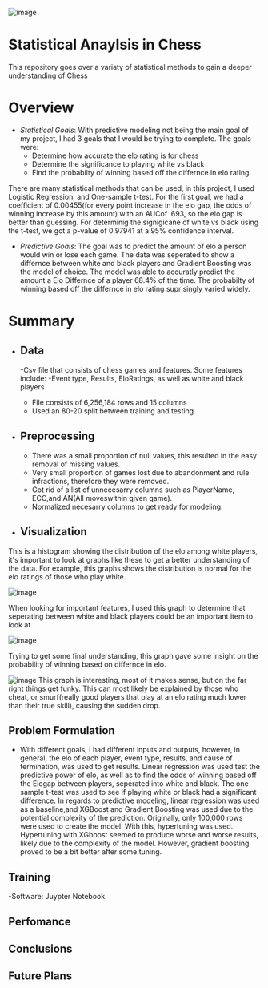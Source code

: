 ![image](https://github.com/user-attachments/assets/362f9f1c-c5f7-4cbc-9416-e2cf087f7cde)
# Statistical Anaylsis in Chess
This repository goes over a variaty of statistical methods to gain a deeper understanding of Chess

# Overview
- *Statistical Goals*: With predictive modeling not being the main goal of my project, I had 3 goals that I would be trying to complete. The goals were:
  - Determine how accurate the elo rating is for chess
  - Determine the significance to playing white vs black
  - Find the probabilty of winning based off the differnce in elo rating
  
There are many statistical methods that can be used, in this project, I used Logistic Regression, and One-sample t-test. For the first goal, we had a coefficient of 0.00455(for every point increase in the elo gap, the odds of winning increase by this amount) with an AUCof .693, so the elo gap is better than guessing. For determinig the signigicane of white vs black using the t-test, we got a p-value of 0.97941 at a 95% confidence interval. 
- *Predictive Goals*: The goal was to predict the amount of elo a person would win or lose each game. The data was seperated to show a differnce between white and black players and Gradient Boosting was the model of choice. The model was able to accuratly predict the amount a Elo Differnce of a player 68.4% of the time. The probabilty of winning based off the differnce in elo rating suprisingly varied widely.

# Summary 

- ## Data
  -Csv file that consists of chess games and features. Some features include:
    -Event type, Results, EloRatings, as well as white and black players
  - File consists of 6,256,184 rows and 15 columns
  - Used an 80-20 split between training and testing
    
- ## Preprocessing
  - There was a small proportion of null values, this resulted in the easy removal of missing values.
  - Very small proportion of games lost due to abandonment and rule infractions, therefore they were removed.
  - Got rid of a list of unnecesarry columns such as PlayerName, ECO,and AN(All moveswithin given game).
  - Normalized necesarry columns to get ready for modeling.
 
- ## Visualization
This is a histogram showing the distribution of the elo among white players, it's important to look at graphs like these to get a better understanding of the data. For example, this graphs shows the distribution is normal for the elo ratings of those who play white.

  ![image](https://github.com/user-attachments/assets/6777e149-5764-47ec-be94-1f3ea7f76712)

When looking for important features, I used this graph to determine that seperating between white and black players could be an important item to look at

  ![image](https://github.com/user-attachments/assets/3270a8bd-e09a-4cbb-98a6-0aee31396ccc)

Trying to get some final understanding, this graph gave some insight on the probability of winning based on differnce in elo.

![image](https://github.com/user-attachments/assets/9623104c-9eba-441f-a829-09cca02f43fa)
This graph is interesting, most of it makes sense, but on the far right things get funky. This can most likely be explained by those who cheat, or smurf(really good players that play at an elo rating much lower than their true skill), causing the sudden drop.

## Problem Formulation
- With different goals, I had different inputs and outputs, however, in general, the elo of each player, event type, results, and cause of termination, was used to get results. Linear regression was used test the predictive power of elo, as well as to find the odds of winning based off the Elogap between players, seperated into white and black. The one sample t-test was used to see if playing white or black had a significant difference. In regards to predictive modeling, linear regression was used as a baseline,and XGBoost and Gradient Boosting was used due to the potential complexity of the prediction. Originally, only 100,000 rows were used to create the model. With this, hypertuning was used. Hypertuning with XGboost seemed to produce worse and worse results, likely due to the complexity of the model. However, gradient boosting proved to be a bit better after some tuning. 
  
## Training
-Software: Juypter Notebook

## Perfomance

## Conclusions

## Future Plans
